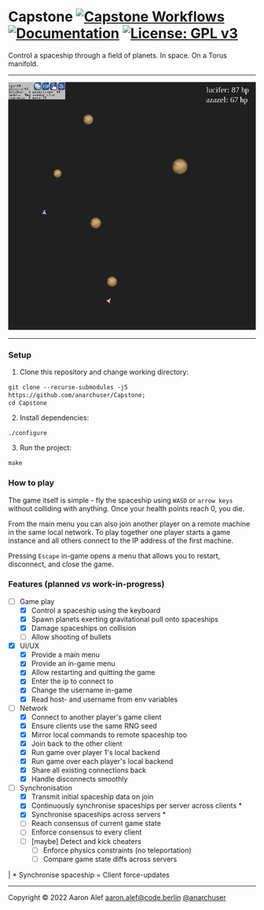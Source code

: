 # Capstone [![Capstone Workflows](https://github.com/anarchuser/Capstone/actions/workflows/Capstone.yml/badge.svg)](https://github.com/anarchuser/Capstone/actions)  [![Documentation](https://codedocs.xyz/anarchuser/Capstone.svg)](https://codedocs.xyz/anarchuser/Capstone/) [![License: GPL v3](https://img.shields.io/badge/License-GPLv3-blue.svg)](https://github.com/anarchuser/Capstone/blob/master/LICENSE)

Control a spaceship through a field of planets. In space. On a Torus manifold.

----

![Screenshot](data/screenshot2.png)

----

### Setup

1. Clone this repository and change working directory:
```shell
git clone --recurse-submodules -j5 https://github.com/anarchuser/Capstone;
cd Capstone
```

2. Install dependencies:
```shell
./configure
```

3. Run the project:
```shell
make
```

### How to play

The game itself is simple - fly the spaceship using `WASD` or `arrow keys` without colliding with anything. Once your health points reach 0, you die.  

From the main menu you can also join another player on a remote machine in the same local network. To play together one player starts a game instance and all others connect to the IP address of the first machine.

Pressing `Escape` in-game opens a menu that allows you to restart, disconnect, and close the game.

### Features (planned _vs_ work-in-progress)

* [ ] Game play
  * [x] Control a spaceship using the keyboard
  * [x] Spawn planets exerting gravitational pull onto spaceships
  * [x] Damage spaceships on collision
  * [ ] Allow shooting of bullets
* [x] UI/UX
  * [x] Provide a main menu
  * [x] Provide an in-game menu
  * [x] Allow restarting and quitting the game
  * [x] Enter the ip to connect to
  * [x] Change the username in-game
  * [x] Read host- and username from env variables
* [ ] Network
  * [x] Connect to another player's game client
  * [x] Ensure clients use the same RNG seed
  * [x] Mirror local commands to remote spaceship too
  * [x] Join back to the other client
  * [x] Run game over player 1's local backend
  * [x] Run game over each player's local backend
  * [x] Share all existing connections back
  * [x] Handle disconnects smoothly
* [ ] Synchronisation
  * [x] Transmit initial spaceship data on join
  * [x] Continuously synchronise spaceships per server across clients *
  * [x] Synchronise spaceships across servers *
  * [ ] Reach consensus of current game state
  * [ ] Enforce consensus to every client
  * [ ] [maybe] Detect and kick cheaters
    * [ ] Enforce physics constraints (no teleportation)
    * [ ] Compare game state diffs across servers

| * Synchronise spaceship = Client force-updates 

----

Copyright © 2022 Aaron Alef <aaron.alef@code.berlin> [@anarchuser](https://github.com/anarchuser)
